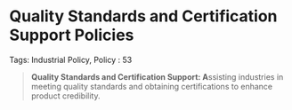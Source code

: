 # Quality Standards and Certification Support  Policies

Tags: Industrial Policy, Policy
: 53

> **Quality Standards and Certification Support: A**ssisting industries in meeting quality standards and obtaining certifications to enhance product credibility.
>